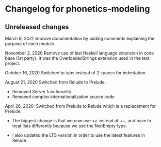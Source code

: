 # Changelog for phonetics-modeling

## Unreleased changes
March 9, 2021
Improve documentation by adding comments explaining the purpose of each module.

November 2, 2020
Remove use of last Haskell language extension in code base (1st party). It was the OverloadedStrings extension used in the test project.

October 16, 2020
Switched to tabs instead of 2 spaces for indentation.

August 21, 2020
Switched from Relude to Prelude.
- Removed Server functionality
- Removed complex internationalization source code


April 26, 2020:
Switched from Prelude to Relude which is a replacement for Prelude.

- The biggest change is that we now use <> instead of ++, and
    have to treat lists differently because we use the NonEmpty type.

- I also updated the LTS version in order to use the latest features in Relude.

